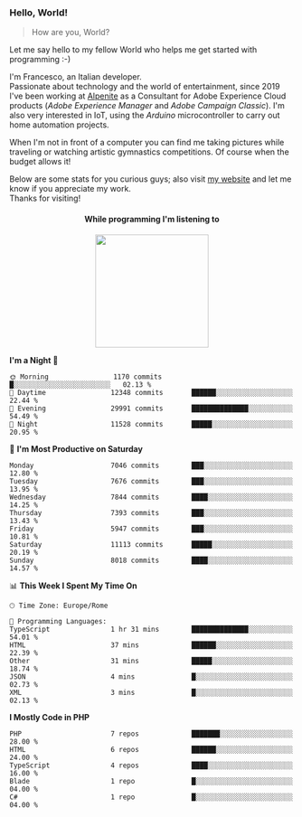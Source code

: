 ### Hello, World!

> How are you, World?

Let me say hello to my fellow World who helps me get started with programming :-)

I'm Francesco, an Italian developer.  
Passionate about technology and the world of entertainment, since 2019 I've been working at [Alpenite](https://www.alpenite.com) as a Consultant for Adobe Experience Cloud products (*Adobe Experience Manager* and *Adobe Campaign Classic*). I'm also very interested in IoT, using the *Arduino* microcontroller to carry out home automation projects.

When I'm not in front of a computer you can find me taking pictures while traveling or watching artistic gymnastics competitions. Of course when the budget allows it!

Below are some stats for you curious guys; also visit [my website](https://www.francescorega.eu) and let me know if you appreciate my work.  
Thanks for visiting!

<div align="center">
  <h4>While programming I'm listening to</h4>
  <a href="https://apps.francescorega.eu/now-playing/11147232609" target="_blank"><img src="https://apps.francescorega.eu/now-playing/11147232609" width="200"></a>
</div>

<!--START_SECTION:waka-->
**I'm a Night 🦉** 

```text
🌞 Morning                1170 commits        █░░░░░░░░░░░░░░░░░░░░░░░░   02.13 % 
🌆 Daytime                12348 commits       ██████░░░░░░░░░░░░░░░░░░░   22.44 % 
🌃 Evening                29991 commits       ██████████████░░░░░░░░░░░   54.49 % 
🌙 Night                  11528 commits       █████░░░░░░░░░░░░░░░░░░░░   20.95 % 
```
📅 **I'm Most Productive on Saturday** 

```text
Monday                   7046 commits        ███░░░░░░░░░░░░░░░░░░░░░░   12.80 % 
Tuesday                  7676 commits        ███░░░░░░░░░░░░░░░░░░░░░░   13.95 % 
Wednesday                7844 commits        ████░░░░░░░░░░░░░░░░░░░░░   14.25 % 
Thursday                 7393 commits        ███░░░░░░░░░░░░░░░░░░░░░░   13.43 % 
Friday                   5947 commits        ███░░░░░░░░░░░░░░░░░░░░░░   10.81 % 
Saturday                 11113 commits       █████░░░░░░░░░░░░░░░░░░░░   20.19 % 
Sunday                   8018 commits        ████░░░░░░░░░░░░░░░░░░░░░   14.57 % 
```


📊 **This Week I Spent My Time On** 

```text
🕑︎ Time Zone: Europe/Rome

💬 Programming Languages: 
TypeScript               1 hr 31 mins        ██████████████░░░░░░░░░░░   54.01 % 
HTML                     37 mins             ██████░░░░░░░░░░░░░░░░░░░   22.39 % 
Other                    31 mins             █████░░░░░░░░░░░░░░░░░░░░   18.74 % 
JSON                     4 mins              █░░░░░░░░░░░░░░░░░░░░░░░░   02.73 % 
XML                      3 mins              █░░░░░░░░░░░░░░░░░░░░░░░░   02.13 % 
```

**I Mostly Code in PHP** 

```text
PHP                      7 repos             ███████░░░░░░░░░░░░░░░░░░   28.00 % 
HTML                     6 repos             ██████░░░░░░░░░░░░░░░░░░░   24.00 % 
TypeScript               4 repos             ████░░░░░░░░░░░░░░░░░░░░░   16.00 % 
Blade                    1 repo              █░░░░░░░░░░░░░░░░░░░░░░░░   04.00 % 
C#                       1 repo              █░░░░░░░░░░░░░░░░░░░░░░░░   04.00 % 
```




<!--END_SECTION:waka-->

